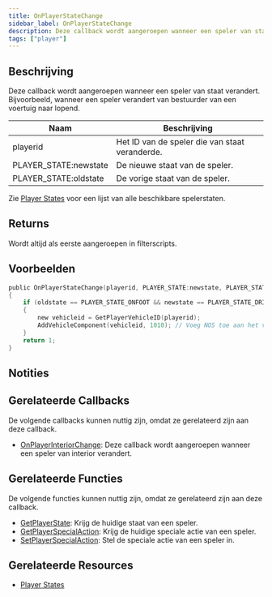 ```yaml
---
title: OnPlayerStateChange
sidebar_label: OnPlayerStateChange
description: Deze callback wordt aangeroepen wanneer een speler van staat verandert.
tags: ["player"]
---
```


## Beschrijving

Deze callback wordt aangeroepen wanneer een speler van staat verandert. Bijvoorbeeld, wanneer een speler verandert van bestuurder van een voertuig naar lopend.

| Naam                  | Beschrijving                              |
| --------------------- | ---------------------------------------- |
| playerid              | Het ID van de speler die van staat veranderde. |
| PLAYER_STATE:newstate | De nieuwe staat van de speler.           |
| PLAYER_STATE:oldstate | De vorige staat van de speler.           |

Zie [Player States](../resources/playerstates) voor een lijst van alle beschikbare spelerstaten.

## Returns

Wordt altijd als eerste aangeroepen in filterscripts.

## Voorbeelden

```c
public OnPlayerStateChange(playerid, PLAYER_STATE:newstate, PLAYER_STATE:oldstate)
{
    if (oldstate == PLAYER_STATE_ONFOOT && newstate == PLAYER_STATE_DRIVER) // Speler ging een voertuig in als bestuurder
    {
        new vehicleid = GetPlayerVehicleID(playerid);
        AddVehicleComponent(vehicleid, 1010); // Voeg NOS toe aan het voertuig
    }
    return 1;
}
```

## Notities

<TipNPCCallbacks />

## Gerelateerde Callbacks

De volgende callbacks kunnen nuttig zijn, omdat ze gerelateerd zijn aan deze callback.

- [OnPlayerInteriorChange](OnPlayerInteriorChange): Deze callback wordt aangeroepen wanneer een speler van interior verandert.

## Gerelateerde Functies

De volgende functies kunnen nuttig zijn, omdat ze gerelateerd zijn aan deze callback.

- [GetPlayerState](../functions/GetPlayerState): Krijg de huidige staat van een speler.
- [GetPlayerSpecialAction](../functions/GetPlayerSpecialAction): Krijg de huidige speciale actie van een speler.
- [SetPlayerSpecialAction](../functions/SetPlayerSpecialAction): Stel de speciale actie van een speler in.

## Gerelateerde Resources

- [Player States](../resources/playerstates)
